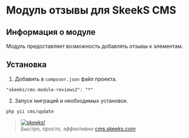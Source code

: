 Модуль отзывы для SkeekS CMS
===================================

Информация о модуле
-------------------

Модуль предоставляет возможность добавлять отзывы к элементам.

Установка
------------

1) Добавить в `composer.json` файл проекта.

```
"skeeks/cms-module-reviews2": "*"
```

2) Запуск миграций и необходимых установок.

```
php yii cms/update
```



> [![skeeks!](https://gravatar.com/userimage/74431132/13d04d83218593564422770b616e5622.jpg)](http://www.skeeks.com)  
<i>Быстро, просто, эффективно</i>
[cms.skeeks.com](http://cms.skeeks.com)